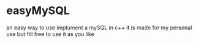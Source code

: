 # easyMySQL
an easy way to use implument a mySQL in c++
it is made for my personal use but fill free to use it as you like
